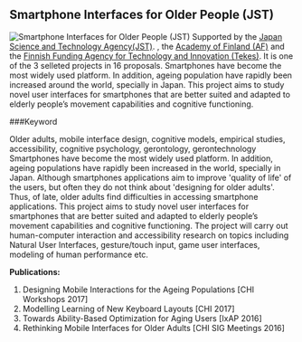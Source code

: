 ## Smartphone Interfaces for Older People (JST)
![Smartphone Interfaces for Older People (JST)](https://farm1.staticflickr.com/965/40440610660_d41bc56faa_z.jpg)
Supported by the [Japan Science and Technology Agency(JST)](http://www.jst.go.jp/EN/index.html).
, the [Academy of Finland (AF)](http://www.aka.fi/eng) and the [Finnish Funding Agency for Technology and Innovation (Tekes)](https://www.businessfinland.fi/en/). It is one of the 3 selleted projects in 16 proposals.
Smartphones have become the most widely used platform. In addition, ageing population have rapidly been increased around the world, specially in Japan. This project aims to study novel user interfaces for smartphones that are better suited and adapted to elderly people’s movement capabilities and cognitive functioning.

###Keyword

Older adults, mobile interface design, cognitive models, empirical studies, accessibility, cognitive psychology, gerontology, gerontechnology
Smartphones have become the most widely used platform. In addition, ageing populations have rapidly been increased in the world, specially in Japan. Although smartphones applications aim to improve 'quality of life' of the users, but often they do not think about 'designing for older adults'. Thus, of late, older adults find difficulties in accessing smartphone applications. This project aims to study novel user interfaces for smartphones that are better suited and adapted to elderly people’s movement capabilities and cognitive functioning. The project will carry out human-computer interaction and accessibility research on topics including Natural User Interfaces, gesture/touch input, game user interfaces, modeling of human performance etc.

**Publications:**

1. Designing Mobile Interactions for the Ageing Populations [CHI Workshops 2017]
2. Modelling Learning of New Keyboard Layouts [CHI 2017]
3. Towards Ability-Based Optimization for Aging Users [IxAP 2016]
4. Rethinking Mobile Interfaces for Older Adults [CHI SIG Meetings 2016]
